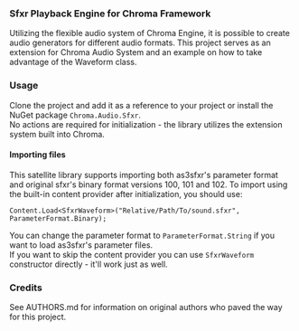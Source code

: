 ### Sfxr Playback Engine for Chroma Framework
Utilizing the flexible audio system of Chroma Engine, it is possible to create audio generators for different audio formats. This project serves as an extension for Chroma Audio System and an example on how to take advantage of the Waveform class.

### Usage
Clone the project and add it as a reference to your project or install the NuGet package `Chroma.Audio.Sfxr`.  
No actions are required for initialization - the library utilizes the extension system built into Chroma.

#### Importing files
This satellite library supports importing both as3sfxr's parameter format and original sfxr's binary format versions 100, 101 and 102. To import using the built-in content provider after initialization, you should use:
```
Content.Load<SfxrWaveform>("Relative/Path/To/sound.sfxr", ParameterFormat.Binary);
```
You can change the parameter format to `ParameterFormat.String` if you want to load as3sfxr's parameter files.  
If you want to skip the content provider you can use `SfxrWaveform` constructor directly - it'll work just as well.

### Credits
See AUTHORS.md for information on original authors who paved the way for this project.
